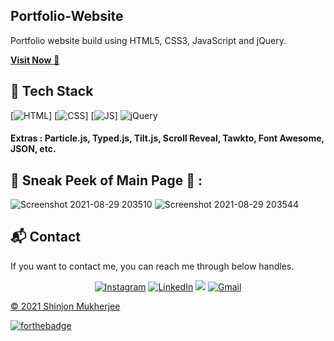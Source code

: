 ## Portfolio-Website
Portfolio website build using HTML5, CSS3, JavaScript and jQuery.

<a href="https://smukh123.github.io/Shinjon-Portfolio/" target="_blank">**Visit Now** 🚀</a>


## 📌 Tech Stack
[![HTML](https://img.shields.io/badge/html5%20-%23E34F26.svg?&style=for-the-badge&logo=html5&logoColor=white)]
[![CSS](https://img.shields.io/badge/css3%20-%231572B6.svg?&style=for-the-badge&logo=css3&logoColor=white)]
[![JS](https://img.shields.io/badge/javascript%20-%23323330.svg?&style=for-the-badge&logo=javascript&logoColor=%23F7DF1E)]
<img alt="jQuery" src="https://img.shields.io/badge/jquery-%230769AD.svg?style=for-the-badge&logo=jquery&logoColor=white"/>

#### Extras : Particle.js, Typed.js, Tilt.js, Scroll Reveal, Tawkto, Font Awesome, JSON, etc.

## 📌 Sneak Peek of Main Page 🙂 :
![Screenshot 2021-08-29 203510](https://user-images.githubusercontent.com/82530706/131255285-18498550-fdde-4865-861e-df7e213aab33.jpg)
![Screenshot 2021-08-29 203544](https://user-images.githubusercontent.com/82530706/131255294-d9d26855-1380-4fc0-abc6-c3dfeeb91851.jpg)


<h2>📬 Contact</h2>

If you want to contact me, you can reach me through below handles.

<div align="center">

<a  href="https://www.instagram.com/galaxy_shinjon99/" target="_blank"><img alt="Instagram" src="https://img.shields.io/badge/Instagram-E4405F?style=for-the-badge&logo=instagram&logoColor=white" /></a>
<a  href="https://www.linkedin.com/in/shinjon-mukherjee-8b9b1120a/" target="_blank"><img alt="LinkedIn" src="https://img.shields.io/badge/linkedin%20-%230077B5.svg?&style=for-the-badge&logo=linkedin&logoColor=white" /></a>
<a href="https://twitter.com/M321Shinjon" target="_blank"><img src="https://img.shields.io/badge/twitter-%2300acee.svg?&style=for-the-badge&logo=twitter&logoColor=white&alt=twitter" /></a>
<a href="mailto:sanjibkumarmukho1975@gmail.com"><img  alt="Gmail" src="https://img.shields.io/badge/Gmail-D14836?style=for-the-badge&logo=gmail&logoColor=white" /></a>

</div>
  
<a href="https://www.linkedin.com/in/shinjon-mukherjee-8b9b1120a/">© 2021 Shinjon Mukherjee</a>

  
  
[![forthebadge](https://forthebadge.com/images/badges/built-with-love.svg)](https://forthebadge.com)
